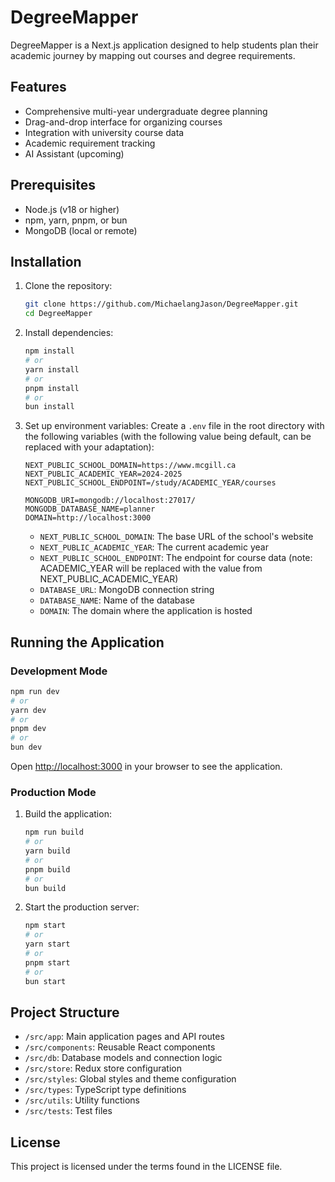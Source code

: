 # DegreeMapper

DegreeMapper is a Next.js application designed to help students plan their academic journey by mapping out courses and degree requirements.

## Features

- Comprehensive multi-year undergraduate degree planning
- Drag-and-drop interface for organizing courses
- Integration with university course data
- Academic requirement tracking
- AI Assistant (upcoming)

## Prerequisites

- Node.js (v18 or higher)
- npm, yarn, pnpm, or bun
- MongoDB (local or remote)

## Installation

1. Clone the repository:
   ```bash
   git clone https://github.com/MichaelangJason/DegreeMapper.git
   cd DegreeMapper
   ```

2. Install dependencies:
   ```bash
   npm install
   # or
   yarn install
   # or
   pnpm install
   # or
   bun install
   ```

3. Set up environment variables:
   Create a `.env` file in the root directory with the following variables (with the following value being default, can be replaced with your adaptation):
   ```
   NEXT_PUBLIC_SCHOOL_DOMAIN=https://www.mcgill.ca
   NEXT_PUBLIC_ACADEMIC_YEAR=2024-2025
   NEXT_PUBLIC_SCHOOL_ENDPOINT=/study/ACADEMIC_YEAR/courses

   MONGODB_URI=mongodb://localhost:27017/
   MONGODB_DATABASE_NAME=planner
   DOMAIN=http://localhost:3000
   ```

   - `NEXT_PUBLIC_SCHOOL_DOMAIN`: The base URL of the school's website
   - `NEXT_PUBLIC_ACADEMIC_YEAR`: The current academic year
   - `NEXT_PUBLIC_SCHOOL_ENDPOINT`: The endpoint for course data (note: ACADEMIC_YEAR will be replaced with the value from NEXT_PUBLIC_ACADEMIC_YEAR)
   - `DATABASE_URL`: MongoDB connection string
   - `DATABASE_NAME`: Name of the database
   - `DOMAIN`: The domain where the application is hosted

## Running the Application

### Development Mode

```bash
npm run dev
# or
yarn dev
# or
pnpm dev
# or
bun dev
```

Open [http://localhost:3000](http://localhost:3000) in your browser to see the application.

### Production Mode

1. Build the application:
   ```bash
   npm run build
   # or
   yarn build
   # or
   pnpm build
   # or
   bun build
   ```

2. Start the production server:
   ```bash
   npm start
   # or
   yarn start
   # or
   pnpm start
   # or
   bun start
   ```

## Project Structure

- `/src/app`: Main application pages and API routes
- `/src/components`: Reusable React components
- `/src/db`: Database models and connection logic
- `/src/store`: Redux store configuration
- `/src/styles`: Global styles and theme configuration
- `/src/types`: TypeScript type definitions
- `/src/utils`: Utility functions
- `/src/tests`: Test files

## License

This project is licensed under the terms found in the LICENSE file.
